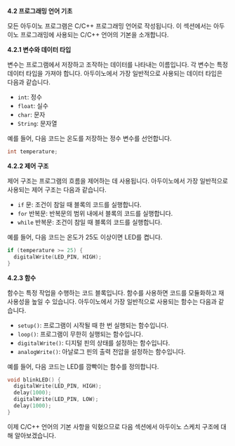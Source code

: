 **4.2 프로그래밍 언어 기초**

모든 아두이노 프로그램은 C/C++ 프로그래밍 언어로 작성됩니다. 이 섹션에서는 아두이노 프로그래밍에 사용되는 C/C++ 언어의 기본을 소개합니다.

**4.2.1 변수와 데이터 타입**

변수는 프로그램에서 저장하고 조작하는 데이터를 나타내는 이름입니다. 각 변수는 특정 데이터 타입을 가져야 합니다. 아두이노에서 가장 일반적으로 사용되는 데이터 타입은 다음과 같습니다.

* `int`: 정수
* `float`: 실수
* `char`: 문자
* `String`: 문자열

예를 들어, 다음 코드는 온도를 저장하는 정수 변수를 선언합니다.

```c++
int temperature;
```

**4.2.2 제어 구조**

제어 구조는 프로그램의 흐름을 제어하는 데 사용됩니다. 아두이노에서 가장 일반적으로 사용되는 제어 구조는 다음과 같습니다.

* `if` 문: 조건이 참일 때 블록의 코드를 실행합니다.
* `for` 반복문: 반복문의 범위 내에서 블록의 코드를 실행합니다.
* `while` 반복문: 조건이 참일 때 블록의 코드를 실행합니다.

예를 들어, 다음 코드는 온도가 25도 이상이면 LED를 켭니다.

```c++
if (temperature >= 25) {
  digitalWrite(LED_PIN, HIGH);
}
```

**4.2.3 함수**

함수는 특정 작업을 수행하는 코드 블록입니다. 함수를 사용하면 코드를 모듈화하고 재사용성을 높일 수 있습니다. 아두이노에서 가장 일반적으로 사용되는 함수는 다음과 같습니다.

* `setup()`: 프로그램이 시작될 때 한 번 실행되는 함수입니다.
* `loop()`: 프로그램이 무한히 실행되는 함수입니다.
* `digitalWrite()`: 디지털 핀의 상태를 설정하는 함수입니다.
* `analogWrite()`: 아날로그 핀의 출력 전압을 설정하는 함수입니다.

예를 들어, 다음 코드는 LED를 깜빡이는 함수를 정의합니다.

```c++
void blinkLED() {
  digitalWrite(LED_PIN, HIGH);
  delay(1000);
  digitalWrite(LED_PIN, LOW);
  delay(1000);
}
```

이제 C/C++ 언어의 기본 사항을 익혔으므로 다음 섹션에서 아두이노 스케치 구조에 대해 알아보겠습니다.